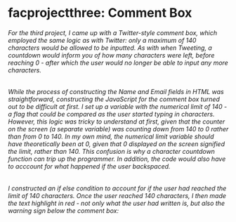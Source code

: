 # facprojectthree: Comment Box
###### For the third project, I came up with a Twitter-style comment box, which employed the same logic as with Twitter: only a maximum of 140 characters would be allowed to be inputted. As with when Tweeting, a countdown would inform you of how many characters were left, before reaching 0 - after which the user would no longer be able to input any more characters. 
###### While the process of constructing the Name and Email fields in HTML was straightforward, constructing the JavaScript for the comment box turned out to be difficult at first. I set up a variable with the numerical limit of 140 - a flag that could be compared as the user started typing in characters. However, this logic was tricky to understand at first, given that the counter on the screen (a separate variable) was counting down from 140 to 0 rather than from 0 to 140. In my own mind, the numerical limit variable should have theoretically been at 0, given that 0 displayed on the screen signified the limit, rather than 140. This confusion is why a character countdown function can trip up the programmer. In addition, the code would also have to acccount for what happened if the user backspaced. 
###### I constructed an if else condition to account for if the user had reached the limit of 140 characters. Once the user reached 140 characters, I then made the text highlight in red - not only what the user had written is, but also the warning sign below the comment box:







              
    

        
          
